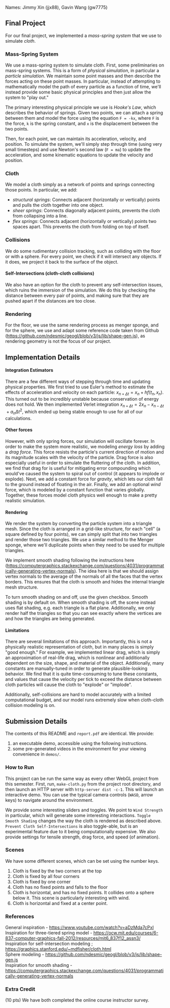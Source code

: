 Names: Jimmy Xin (jjx88), Gavin Wang (gw7775)

## Final Project
For our final project, we implemented a *mass-spring system* that we use to simulate *cloth*.

### Mass-Spring System
We use a mass-spring system to simulate cloth. First, some preliminaries on mass-spring systems. This is a form of *physical simulation*, in particular a *particle simulation*. We maintain some point masses and then describe the forces acting on these point masses. In particular, instead of attempting to mathematically model the path of every particle as a function of time, we'll instead provide some basic physical principles and then just allow the system to "play out."

The primary interesting physical principle we use is *Hooke's Law*, which describes the behavior of springs. Given two points, we can attach a spring between them and model the force using the equation `F = -kx`, where `F` is the force, `k` is the spring constant, and `x` is the displacement between the two points.

Then, for each point, we can maintain its acceleration, velocity, and position. To simulate the system, we'll simply step through time (using very small timesteps) and use Newton's second law (`F = ma`) to update the acceleration, and some kinematic equations to update the velocity and position.

### Cloth
We model a cloth simply as a network of points and springs connecting those points. In particular, we add:

- *structural springs*: Connects adjacent (horizontally or vertically) points and pulls the cloth together into one object.
- *sheer springs*: Connects diagonally adjacent points, prevents the cloth from collapsing into a line.
- *flex springs*: Connects adjacent (horizontally or vertically) points two spaces apart. This prevents the cloth from folding on top of itself.

### Collisions
We do some rudimentary collision tracking, such as colliding with the floor or with a sphere. For every point, we check if it will intersect any objects. If it does, we project it back to the surface of the object. 

#### Self-Intersections (cloth-cloth collisions)
We also have an option for the cloth to prevent any self-intersection issues, which ruins the immersion of the simulation. We do this by checking the distance between every pair of points, and making sure that they are pushed apart if the distances are too close. 

### Rendering
For the floor, we use the same rendering process as menger sponge, and for the sphere, we use and adapt some reference code taken from Github (https://github.com/ndesmic/geogl/blob/v3/js/lib/shape-gen.js), as rendering geometry is not the focus of our project.


<div style="page-break-after: always;"></div>


## Implementation Details

#### Integration Estimators
There are a few different ways of stepping through time and updating physical properties. We first tried to use Euler's method to estimate the effects of acceleration and velocity on each particle: $x_{n+\Delta t}​=x_n​+hf(t_n​,x_n​)$. This turned out to be incredibly unstable because conservation of energy does not hold. We then implemented Verlet integration $x_{n+\Delta t}​=2x_n - x_{n-\Delta t}​+a_n \Delta t^2$, which ended up being stable enough to use for all of our calculations. 

#### Other forces
However, with only spring forces, our simulation will oscillate forever. In order to make the system more realistic, we modeling *energy loss* by adding a *drag force*. This force resists the particle's current direction of motion and its magnitude scales with the velocity of the particle. Drag force is also especially useful in order to simulate the fluttering of the cloth. In addition, we find that drag for is useful for mitigating error compounding which would've caused the system to spiral out of control (it appears to implode or explode). Next, we add a constant force for *gravity*, which lets our cloth fall to the ground instead of floating in the air. Finally, we add an optional *wind* force, which is modeled by a constant function that varies globally. Together, these forces model cloth physics well enough to make a pretty realistic simulation. 

#### Rendering
We render the system by converting the particle system into a triangle mesh. Since the cloth is arranged in a grid-like structure, for each "cell" (a square defined by four points), we can simply split that into two triangles and render those two triangles. We use a similar method to the Menger sponge, where we'll duplicate points when they need to be used for multiple triangles.

We implement smooth shading following the instructions here (https://computergraphics.stackexchange.com/questions/4031/programmatically-generating-vertex-normals). The idea here is that we should assign vertex normals to the average of the normals of all the faces that the vertex borders. This ensures that the cloth is smooth and hides the internal triangle mesh structure.

To turn smooth shading on and off, use the given checkbox. Smooth shading is by default on. When smooth shading is off, the scene instead uses flat shading, e.g. each triangle is a flat plane. Additionally, we only render half the triangles so that you can see exactly where the vertices are and how the triangles are being generated.

#### Limitations
There are several limitations of this approach. Importantly, this is not a physically realistic representation of cloth, but in many places is simply "good enough." For example, we implemented linear drag, which is simply an approximation of real-life drag, which is nonlinear and additionally dependent on the size, shape, and material of the object. Additionally, many constants are manually-tuned in order to generate plausible-looking behavior. We find that it is quite time-consuming to tune these constants, and values that cause the velocity per tick to exceed the distance between cloth particles will cause the cloth to "explode" or "implode". 

Additionally, self-collisions are hard to model accurately with a limited computational budget, and our model runs extremely slow when cloth-cloth collision modeling is on.


<div style="page-break-after: always;"></div>


## Submission Details
The contents of this README and `report.pdf` are identical. We provide:
1. an executable demo, accessible using the following instructions.
2. some pre-generated videos in the environment for your viewing convenience in `demos/`.

### How to Run
This project can be run the same way as every other WebGL project from this semester. First, run, `make-cloth.py` from the project root directory, and then launch an HTTP server with `http-server dist -c-1`. This will launch an interactive demo. You can use the typical camera controls (`WASD`, arrow keys) to navigate around the environment. 

We provide some interesting sliders and toggles. We point to `Wind Strength` in particular, which will generate some interesting interactions. `Toggle Smooth Shading` changes the way the cloth is rendered as described above. `Prevent Cloth Self-Intersections` is also toggle-able, but is an experimental feature due to it being computationally expensive. We also provide settings for tensile strength, drag force, and speed (of animation).

### Scenes
We have some different scenes, which can be set using the number keys.

1. Cloth is fixed by the two corners at the top
2. Cloth is fixed by all four corners
3. Cloth is fixed by one corner
4. Cloth has no fixed points and falls to the floor
5. Cloth is horizontal, and has no fixed points. It collides onto a sphere below it. This scene is particularly interesting with wind. 
6. Cloth is horizontal and fixed at a center point.

### References
General inspiration - https://www.youtube.com/watch?v=aDzMda7cPxI \
Inspiration for three-tiered spring model - https://ocw.mit.edu/courses/6-837-computer-graphics-fall-2012/resources/mit6_837f12_assn3/ \
Inspiration for self-intersection modeling ; https://graphics.stanford.edu/~mdfisher/cloth.html \
Sphere modeling - https://github.com/ndesmic/geogl/blob/v3/js/lib/shape-gen.js \
Inspiration for smooth shading - https://computergraphics.stackexchange.com/questions/4031/programmatically-generating-vertex-normals

### Extra Credit
(10 pts) We have both completed the online course instructor survey.
